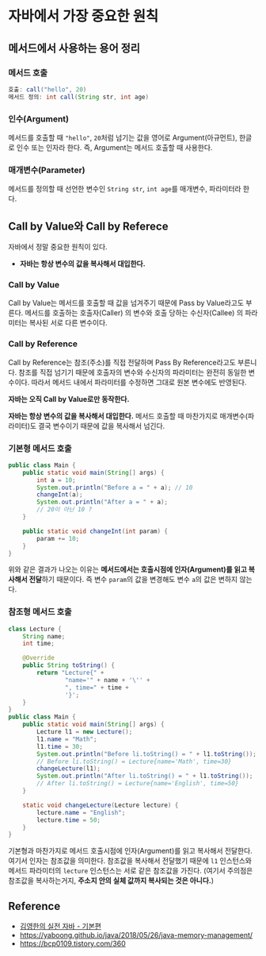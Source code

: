 # 자바에서 가장 중요한 원칙

## 메서드에서 사용하는 용어 정리

### 메서드 호출

```java
호출: call("hello", 20)
메서드 정의: int call(String str, int age)
```

### 인수(Argument)

메서드를 호출할 때 `"hello"`, `20`처럼 넘기는 값을 영어로 Argument(아규먼트), 한글로 인수 또는 인자라 한다. 즉, Argument는 메서드 호출할 때 사용한다.

### 매개변수(Parameter)

메서드를 정의할 때 선언한 변수인 `String str`, `int age`를 매개변수, 파라미터라 한다.

## Call by Value와 Call by Referece

자바에서 정말 중요한 원칙이 있다.

- **자바는 항상 변수의 값을 복사해서 대입한다.**

### Call by Value

Call by Value는 메서드를 호출할 때 값을 넘겨주기 때문에 Pass by Value라고도 부른다. 메서드를 호출하는 호출자(Caller) 의 변수와 호출 당하는 수신자(Callee) 의 파라미터는 복사된 서로 다른 변수이다.

### Call by Reference

Call by Reference는 참조(주소)를 직접 전달하며 Pass By Reference라고도 부른니다. 참조를 직접 넘기기 때문에 호출자의 변수와 수신자의 파라미터는 완전히 동일한 변수이다. 따라서 메서드 내에서 파라미터를 수정하면 그대로 원본 변수에도 반영된다.

**자바는 오직 Call by Value로만 동작한다.**

**자바는 항상 변수의 값을 복사해서 대입한다.** 메서드 호출할 때 마찬가지로 매개변수(파라미터)도 결국 변수이기 때문에 값을 복사해서 넘긴다.

### 기본형 메서드 호출

```java
public class Main {
    public static void main(String[] args) {
        int a = 10;
        System.out.println("Before a = " + a); // 10
        changeInt(a);
        System.out.println("After a = " + a);
        // 20이 아닌 10 ?
    }

    public static void changeInt(int param) {
        param += 10;
    }
}
```

위와 같은 결과가 나오는 이유는 **메서드에서는 호출시점에 인자(Argument)를 읽고 복사해서 전달**하기 때문이다. 즉 변수 `param`의 값을 변경해도 변수 `a`의 값은 변하지 않는다.

### 참조형 메서드 호출

```java
class Lecture {
    String name;
    int time;

    @Override
    public String toString() {
        return "Lecture{" +
                "name='" + name + '\'' +
                ", time=" + time +
                '}';
    }
}
public class Main {
    public static void main(String[] args) {
        Lecture l1 = new Lecture();
        l1.name = "Math";
        l1.time = 30;
        System.out.println("Before li.toString() = " + l1.toString());
        // Before li.toString() = Lecture{name='Math', time=30}
        changeLecture(l1);
        System.out.println("After li.toString() = " + l1.toString());
        // After li.toString() = Lecture{name='English', time=50}
    }

    static void changeLecture(Lecture lecture) {
        lecture.name = "English";
        lecture.time = 50;
    }
}
```

기본형과 마찬가지로 메서드 호출시점에 인자(Argument)를 읽고 복사해서 전달한다. 여기서 인자는 참조값을 의미한다. 참조값을 복사해서 전달했기 때문에 `l1` 인스턴스와 메서드 파라미터의 `lecture` 인스턴스는 서로 같은 참조값을 가진다. (여기서 주의점은 참조값을 복사하는거지, **주소지 안의 실체 값까지 복사되는 것은 아니다.**)

## Reference

- [김영한의 실전 자바 - 기본편](https://www.inflearn.com/course/%EA%B9%80%EC%98%81%ED%95%9C%EC%9D%98-%EC%8B%A4%EC%A0%84-%EC%9E%90%EB%B0%94-%EA%B8%B0%EB%B3%B8%ED%8E%B8#)
- https://yaboong.github.io/java/2018/05/26/java-memory-management/
- https://bcp0109.tistory.com/360
